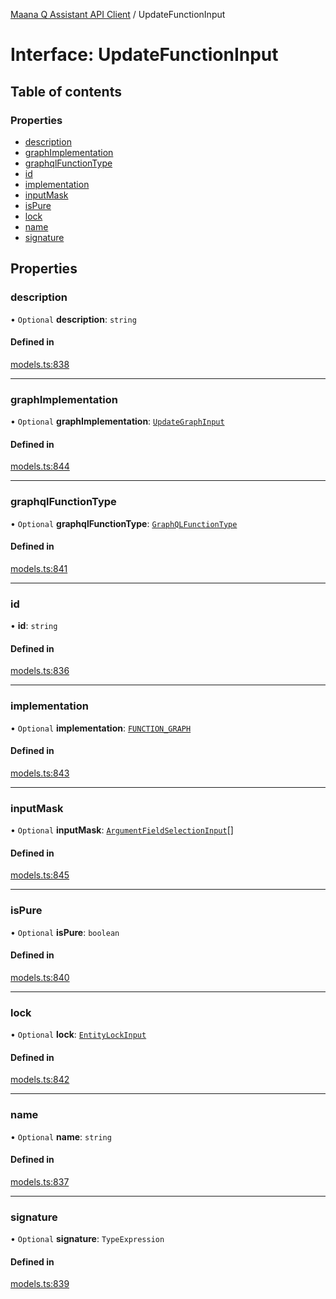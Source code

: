 [Maana Q Assistant API Client](../README.md) / UpdateFunctionInput

# Interface: UpdateFunctionInput

## Table of contents

### Properties

- [description](UpdateFunctionInput.md#description)
- [graphImplementation](UpdateFunctionInput.md#graphimplementation)
- [graphqlFunctionType](UpdateFunctionInput.md#graphqlfunctiontype)
- [id](UpdateFunctionInput.md#id)
- [implementation](UpdateFunctionInput.md#implementation)
- [inputMask](UpdateFunctionInput.md#inputmask)
- [isPure](UpdateFunctionInput.md#ispure)
- [lock](UpdateFunctionInput.md#lock)
- [name](UpdateFunctionInput.md#name)
- [signature](UpdateFunctionInput.md#signature)

## Properties

### description

• `Optional` **description**: `string`

#### Defined in

[models.ts:838](https://github.com/maana-io/q-assistant-client/blob/develop/src/models.ts#L838)

___

### graphImplementation

• `Optional` **graphImplementation**: [`UpdateGraphInput`](UpdateGraphInput.md)

#### Defined in

[models.ts:844](https://github.com/maana-io/q-assistant-client/blob/develop/src/models.ts#L844)

___

### graphqlFunctionType

• `Optional` **graphqlFunctionType**: [`GraphQLFunctionType`](../enums/GraphQLFunctionType.md)

#### Defined in

[models.ts:841](https://github.com/maana-io/q-assistant-client/blob/develop/src/models.ts#L841)

___

### id

• **id**: `string`

#### Defined in

[models.ts:836](https://github.com/maana-io/q-assistant-client/blob/develop/src/models.ts#L836)

___

### implementation

• `Optional` **implementation**: [`FUNCTION_GRAPH`](../enums/ImplementationType.md#function_graph)

#### Defined in

[models.ts:843](https://github.com/maana-io/q-assistant-client/blob/develop/src/models.ts#L843)

___

### inputMask

• `Optional` **inputMask**: [`ArgumentFieldSelectionInput`](ArgumentFieldSelectionInput.md)[]

#### Defined in

[models.ts:845](https://github.com/maana-io/q-assistant-client/blob/develop/src/models.ts#L845)

___

### isPure

• `Optional` **isPure**: `boolean`

#### Defined in

[models.ts:840](https://github.com/maana-io/q-assistant-client/blob/develop/src/models.ts#L840)

___

### lock

• `Optional` **lock**: [`EntityLockInput`](EntityLockInput.md)

#### Defined in

[models.ts:842](https://github.com/maana-io/q-assistant-client/blob/develop/src/models.ts#L842)

___

### name

• `Optional` **name**: `string`

#### Defined in

[models.ts:837](https://github.com/maana-io/q-assistant-client/blob/develop/src/models.ts#L837)

___

### signature

• `Optional` **signature**: `TypeExpression`

#### Defined in

[models.ts:839](https://github.com/maana-io/q-assistant-client/blob/develop/src/models.ts#L839)
